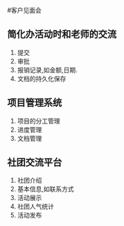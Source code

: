 #客户见面会

## 简化办活动时和老师的交流
1. 提交
2. 审批
3. 报销记录,如金额,日期.
4. 文档的持久化保存

## 项目管理系统
1. 项目的分工管理
2. 进度管理
3. 文档管理

## 社团交流平台
1. 社团介绍
2. 基本信息,如联系方式
3. 活动展示
4. 社团人气统计
5. 活动发布